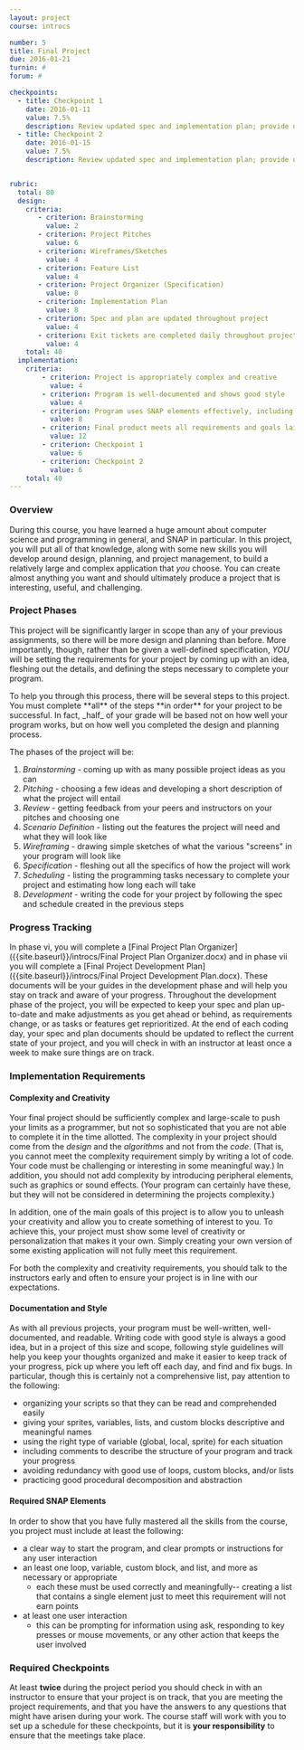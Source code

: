 ```yaml
---
layout: project
course: introcs

number: 5
title: Final Project
due: 2016-01-21
turnin: #
forum: #

checkpoints:
  - title: Checkpoint 1
    date: 2016-01-11
    value: 7.5%
    description: Review updated spec and implementation plan; provide update on project status; ensure project is on-track for completion
  - title: Checkpoint 2
    date: 2016-01-15
    value: 7.5%
    description: Review updated spec and implementation plan; provide update on project status; ensure project is on-track for completion


rubric:
  total: 80
  design:
    criteria:
       - criterion: Brainstorming
         value: 2
       - criterion: Project Pitches
         value: 6
       - criterion: Wireframes/Sketches
         value: 4
       - criterion: Feature List
         value: 4
       - criterion: Project Organizer (Specification)
         value: 8
       - criterion: Implementation Plan
         value: 8
       - criterion: Spec and plan are updated throughout project
         value: 4
       - criterion: Exit tickets are completed daily throughout project
         value: 4
    total: 40
  implementation:
    criteria:
        - criterion: Project is appropriately complex and creative
          value: 4
        - criterion: Program is well-documented	and shows good style
          value: 4
        - criterion: Program uses SNAP elements effectively, including all required elements
          value: 8
        - criterion: Final product meets all requirements and goals laid out in spec
          value: 12
        - criterion: Checkpoint 1
          value: 6
        - criterion: Checkpoint 2
          value: 6
    total: 40
---
```

### Overview
During this course, you have learned a huge amount about computer science and programming in general, and SNAP in particular.  In this project, you will put all of that knowledge, along with some new skills you will develop around design, planning, and project management, to build a relatively large and complex application that _you_ choose.  You can create almost anything you want and should ultimately produce a project that is interesting, useful, and challenging.

### Project Phases
This project will be significantly larger in scope than any of your previous assignments, so there will be more design and planning than before.  More importantly, though, rather than be given a well-defined specification, _YOU_ will be setting the requirements for your project by coming up with an idea, fleshing out the details, and defining the steps necessary to complete your program.
<p />
To help you through this process, there will be several steps to this project.  You must complete **all** of the steps **in order** for your project to be successful.  In fact, _half_ of your grade will be based not on how well your program works, but on how well you completed the design and planning process.
<p />
The phases of the project will be:

1. _Brainstorming_ - coming up with as many possible project ideas as you can
2. _Pitching_ - choosing a few ideas and developing a short description of what the project will entail
3. _Review_ - getting feedback from your peers and instructors on your pitches and choosing one
4. _Scenario Definition_ - listing out the features the project will need and what they will look like
5. _Wireframing_ - drawing simple sketches of what the various "screens" in your program will look like
6. _Specification_ - fleshing out all the specifics of how the project will work
7. _Scheduling_ - listing the programming tasks necessary to complete your project and estimating how long each will take
8. _Development_ - writing the code for your project by following the spec and schedule created in the previous steps

### Progress Tracking
In phase vi, you will complete a [Final Project Plan Organizer]({{site.baseurl}}/introcs/Final Project Plan Organizer.docx) and in phase vii you will complete a [Final Project Development Plan]({{site.baseurl}}/introcs/Final Project Development Plan.docx).  These documents will be your guides in the development phase and will help you stay on track and aware of your progress.  Throughout the development phase of the project, you will be expected to keep your spec and plan up-to-date and make adjustments as you get ahead or behind, as requirements change, or as tasks or features get reprioritized.  At the end of each coding day, your spec and plan documents should be updated to reflect the current state of your project, and you will check in with an instructor at least once a week to make sure things are on track.  

### Implementation Requirements

#### Complexity and Creativity
Your final project should be sufficiently complex and large-scale to push your limits as a programmer, but not so sophisticated that you are not able to complete it in the time allotted.  The complexity in your project should come from the _design_ and the _algorithms_ and not from the _code_.  (That is, you cannot meet the complexity requirement simply by writing a lot of code.  Your code must be challenging or interesting in some meaningful way.)  In addition, you should not add complexity by introducing peripheral elements, such as graphics or sound effects.  (Your program can certainly have these, but they will not be considered in determining the projects complexity.)
<p />
In addition, one of the main goals of this project is to allow you to unleash your creativity and allow you to create something of interest to you.  To achieve this, your project must show some level of creativity or personalization that makes it your own.  Simply creating your own version of some existing application will not fully meet this requirement.
<p />
For both the complexity and creativity requirements, you should talk to the instructors early and often to ensure your project is in line with our expectations.

#### Documentation and Style
As with all previous projects, your program must be well-written, well-documented, and readable.  Writing code with good style is always a good idea, but in a project of this size and scope, following style guidelines will help you keep your thoughts organized and make it easier to keep track of your progress, pick up where you left off each day, and find and fix bugs.  In particular, though this is certainly not a comprehensive list, pay attention to the following:

* organizing your scripts so that they can be read and comprehended easily
* giving your sprites, variables, lists, and custom blocks descriptive and meaningful names
* using the right type of variable (global, local, sprite) for each situation
* including comments to describe the structure of your program and track your progress
* avoiding redundancy with good use of loops, custom blocks, and/or lists
* practicing good procedural decomposition and abstraction
        
#### Required SNAP Elements
In order to show that you have fully mastered all the skills from the course, you project must include at least the following:

* a clear way to start the program, and clear prompts or instructions for any user interaction
* an least one loop, variable, custom block, and list, and more as necessary or appropriate
  * each these must be used correctly and meaningfully-- creating a list that contains  a single element just to meet this requirement will not earn points
* at least one user interaction
  * this can be prompting for information using ask, responding to key presses or mouse movements, or any other action that keeps the user involved

### Required Checkpoints
At least **twice** during the project period you should check in with an instructor to ensure that your project is on track, that you are meeting the project requirements, and that you have the answers to any questions that might have arisen during your work.  The course staff will work with you to set up a schedule for these checkpoints, but it is **your responsibility** to ensure that the meetings take place.
